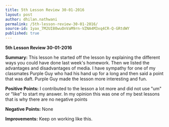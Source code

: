 ```yaml
---
title: 5th Lesson Review 30-01-2016
layout: post
author: dhilan.nathwani
permalink: /5th-lesson-review-30-01-2016/
source-id: 1yax_7M2UI80wuOnVaM9rn-VZNA4M3xq4CR-Q-GRtdWY
published: true
---
```

**5th Lesson Review 30-01-2016**

**Summary:** This lesson he started off the lesson by explaining the different ways you could have done last week's homework. Then we listed the advantages and disadvantages of media. I have sympathy for one of my classmates Purple Guy who had his hand up for a long and then said a point that was daft. Purple Guy made the lesson more interesting and fun.

**Positive Points:** I contributed to the lesson a lot more and did not use "um" or “like” to start my answer. In my opinion this was one of my best lessons that is why there are no negative points

**Negative Points:** None 

**Improvements:** Keep on working like this.

